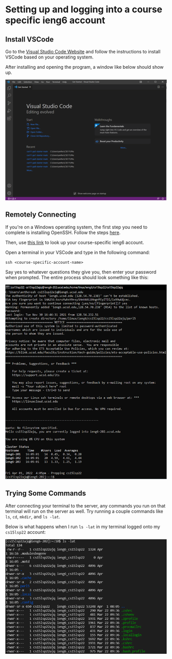 # Setting up and logging into a course specific ieng6 account #

## Install VSCode ##
Go to the [Visual Studio Code Website](https://code.visualstudio.com/) and follow the instructions to install VSCode based on your operating system. 

After installing and opening the program, a window like below should show up.

![VSCode](vscode.png)

## Remotely Connecting ##

If you're on a Windows operating system, the first step you need to complete is installing OpenSSH. Follow the steps [here](https://docs.microsoft.com/en-us/windows-server/administration/openssh/openssh_install_firstuse).

Then, use [this link](https://sdacs.ucsd.edu/~icc/index.php) to look up your course-specific ieng6 account. 

Open a terminal in your VSCode and type in the following command: 

```
ssh <course-specific-account-name>
```

Say yes to whatever questions they give you, then enter your password when prompted. The entire process should look something like this:

![login](login.png)

## Trying Some Commands ##

After connecting your terminal to the server, any commands you run on that terminal will run on the server as well. Try running a couple commands like `ls`, `cd`, `mkdir`, and `ls -lat`. 

Below is what happens when I run `ls -lat` in my terminal logged onto my `cs15lsp22` account:

![lsLat](lsLat.png)


